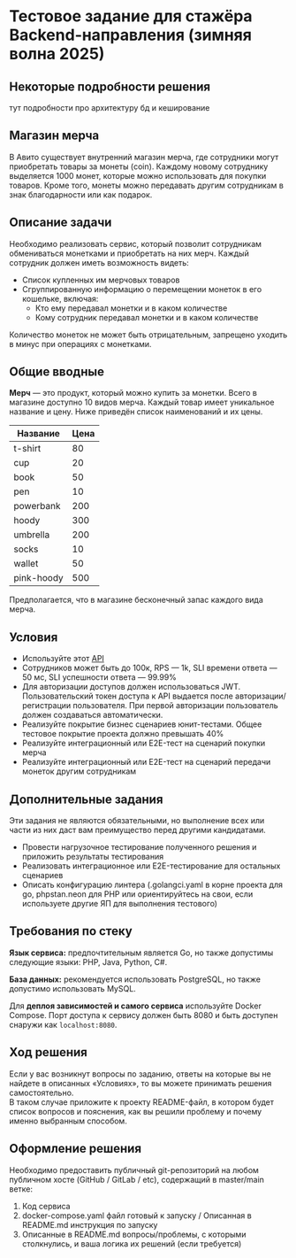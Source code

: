 # **Тестовое задание для стажёра Backend-направления (зимняя волна 2025)**

## Некоторые подробности решения

тут подробности про архитектуру бд и кеширование 

## Магазин мерча

В Авито существует внутренний магазин мерча, где сотрудники могут приобретать товары за монеты (coin). Каждому новому сотруднику выделяется 1000 монет, которые можно использовать для покупки товаров. Кроме того, монеты можно передавать другим сотрудникам в знак благодарности или как подарок.

## Описание задачи

Необходимо реализовать сервис, который позволит сотрудникам обмениваться монетками и приобретать на них мерч. Каждый сотрудник должен иметь возможность видеть:

- Список купленных им мерчовых товаров  
- Сгруппированную информацию о перемещении монеток в его кошельке, включая:  
  - Кто ему передавал монетки и в каком количестве  
  - Кому сотрудник передавал монетки и в каком количестве

Количество монеток не может быть отрицательным, запрещено уходить в минус при операциях с монетками.

## **Общие вводные**

**Мерч** — это продукт, который можно купить за монетки. Всего в магазине доступно 10 видов мерча. Каждый товар имеет уникальное название и цену. Ниже приведён список наименований и их цены.

| Название     | Цена |
|--------------|------|
| t-shirt      | 80   |
| cup          | 20   |
| book         | 50   |
| pen          | 10   |
| powerbank    | 200  |
| hoody        | 300  |
| umbrella     | 200  |
| socks        | 10   |
| wallet       | 50   |
| pink-hoody   | 500  |

Предполагается, что в магазине бесконечный запас каждого вида мерча.


## **Условия**

* Используйте этот [API](https://github.com/avito-tech/tech-internship/blob/main/Tech%20Internships/Backend/Backend-trainee-assignment-winter-2025/schema.json) 
* Сотрудников может быть до 100к, RPS — 1k, SLI времени ответа — 50 мс, SLI успешности ответа — 99.99%   
* Для авторизации доступов должен использоваться JWT. Пользовательский токен доступа к API  выдается после авторизации/регистрации пользователя. При первой авторизации пользователь должен создаваться автоматически.
* Реализуйте покрытие бизнес сценариев юнит-тестами. Общее тестовое покрытие проекта должно превышать 40%
* Реализуйте интеграционный или E2E-тест на сценарий покупки мерча  
* Реализуйте интеграционный или E2E-тест на сценарий передачи монеток другим сотрудникам


## **Дополнительные задания**

Эти задания не являются обязательными, но выполнение всех или части из них даст вам преимущество перед другими кандидатами.  

* Провести нагрузочное тестирование полученного решения и приложить результаты тестирования 
* Реализовать интеграционное или E2E-тестирование для остальных сценариев  
* Описать конфигурацию линтера (.golangci.yaml в корне проекта для go, phpstan.neon для PHP или ориентируйтесь на свои, если используете другие ЯП для выполнения тестового)

## **Требования по стеку**

**Язык сервиса:** предпочтительным является Go, но также допустимы следующие языки: PHP, Java, Python, C#.
 
**База данных:** рекомендуется использовать PostgreSQL, но также допустимо использовать MySQL.
 
Для **деплоя зависимостей и самого сервиса** используйте Docker Compose. Порт доступа к сервису должен быть 8080 и быть доступен снаружи как `localhost:8080`.

## **Ход решения**

Если у вас возникнут вопросы по заданию, ответы на которые вы не найдете в описанных «Условиях», то вы можете принимать решения самостоятельно.    
В таком случае приложите к проекту README-файл, в котором будет список вопросов и пояснения, как вы решили проблему и почему именно выбранным способом. 

## **Оформление решения**

Необходимо предоставить публичный git-репозиторий на любом публичном хосте (GitHub / GitLab / etc), содержащий в master/main ветке:

1. Код сервиса  
2. docker-compose.yaml файл готовый к запуску / Описанная в README.md инструкция по запуску  
3. Описанные в README.md вопросы/проблемы, с которыми столкнулись,  и ваша логика их решений (если требуется) 
